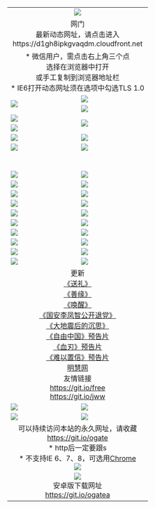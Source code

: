 ﻿<table>
  <tr></tr>
  <tr><td colspan=2 align=center><img src="https://cloud.githubusercontent.com/assets/11880933/13434984/f430fae2-e012-11e5-814f-c2df1e82b247.jpg" /></td></tr>
  <tr><td colspan=2 align=center>网门<br>最新动态网址，请点击进入
<br>https://d1gh8ipkgvaqdm.cloudfront.net
    </td>
  </tr>
  <tr>
    <td colspan=2 align=center>* 微信用户，需点击右上角三个点<br>选择在浏览器中打开<br>或手工复制到浏览器地址栏
    <br>* IE6打开动态网址须在选项中勾选TLS 1.0</td>
  </tr>
  <tr>
    <td rowspan=2><a href="https://d1gh8ipkgvaqdm.cloudfront.net/ogUP.aspx?name=11DKC.mp4&list=11DKC" target="_blank"><img src="https://d1gh8ipkgvaqdm.cloudfront.net/Up/11DKC1.jpg" /></a></td> 
    <td><div><a href="https://d1gh8ipkgvaqdm.cloudfront.net/ogUP.aspx?name=LRWS.mp4&list=LRWS" target="_blank"><img src="https://d1gh8ipkgvaqdm.cloudfront.net/Up/LRWS.jpg" /></a></td>
   </tr>
  <tr>
    <td><a href="https://d1gh8ipkgvaqdm.cloudfront.net/ogNiceVedio.aspx" target="_blank"><img src="https://d1gh8ipkgvaqdm.cloudfront.net/Up/11TGKDY.jpg" /></a></td>
  </tr>
  <tr>
    <td><a href="https://d1gh8ipkgvaqdm.cloudfront.net/ogUP.aspx?name=JQR.mp4&count=2" target="_blank"><img src="https://d1gh8ipkgvaqdm.cloudfront.net/Up/JQR.jpg" /></a></td>   
    <td rowspan=2><a href="https://d1gh8ipkgvaqdm.cloudfront.net/ogUP.aspx?name=JP.mp4&count=9" target="_blank"><img src="https://d1gh8ipkgvaqdm.cloudfront.net/Up/JP.jpg" /></td>
  </tr>
  <tr>
    <td><a href="https://d1gh8ipkgvaqdm.cloudfront.net/ogUP.aspx?name=WH.mp4" target="_blank"><img src="https://d1gh8ipkgvaqdm.cloudfront.net/Up/WH.jpg" /></a></td>
  </tr>
  <tr>
    <td><a href="https://d1gh8ipkgvaqdm.cloudfront.net/ogUP.aspx?name=SSZJ.mp4&list=SSZJ" target="_blank"><img src="https://d1gh8ipkgvaqdm.cloudfront.net/Up/SSZJ.jpg" /></a></td>
    <td><a href="https://d1gh8ipkgvaqdm.cloudfront.net/ogUP.aspx?name=1XQK.mp4&count=13" target="_blank"><img src="https://d1gh8ipkgvaqdm.cloudfront.net/Up/1XQK.jpg" /></a</td>
  </tr>
  <tr>
    <td><a href="https://d1gh8ipkgvaqdm.cloudfront.net/ogUP.aspx?name=ZY.mp4&count=2015|16" target="_blank"><img src="https://d1gh8ipkgvaqdm.cloudfront.net/Up/ZY.jpg" /></a</td>
    <td><a href="https://d1gh8ipkgvaqdm.cloudfront.net/ogUP.aspx?name=XTFY.mp4&count=B|2,A|24" target="_blank"><img src="https://d1gh8ipkgvaqdm.cloudfront.net/Up/XTFY.jpg" /></a></td>
  </tr>
  <tr height="40">
  </tr>
  <tr>
    <td><a href="https://d1gh8ipkgvaqdm.cloudfront.net/ogUP.aspx?name=4SQQ.mp4&list=4SQQ" target="_blank"><img src="https://d1gh8ipkgvaqdm.cloudfront.net/Up/4SQQ0.jpg"/></a></td>
    <td><a href="https://d1gh8ipkgvaqdm.cloudfront.net/ogUP.aspx?name=4SHQ.mp4&list=4SHQ" target="_blank"><img src="https://d1gh8ipkgvaqdm.cloudfront.net/Up/4SHQ0.jpg"/></a></td>
  </tr>
  <tr>
    <td><a href="https://d1gh8ipkgvaqdm.cloudfront.net/ogUP.aspx?name=4SZG.mp4&list=4SZG" target="_blank"><img src="https://d1gh8ipkgvaqdm.cloudfront.net/Up/4SZG0.jpg"/></a></td>
    <td><a href="https://d1gh8ipkgvaqdm.cloudfront.net/ogUP.aspx?name=4SDJ.mp4&list=4SDJ" target="_blank"><img src="https://d1gh8ipkgvaqdm.cloudfront.net/Up/4SDJ0.jpg"/></a></td>
  </tr>
  <tr>
    <td><a href="https://d1gh8ipkgvaqdm.cloudfront.net/ogUP.aspx?name=4SGX.mp4&list=4SGX" target="_blank"><img src="https://d1gh8ipkgvaqdm.cloudfront.net/Up/4SGX0.jpg"/></a></td>
    <td><a href="https://d1gh8ipkgvaqdm.cloudfront.net/ogUP.aspx?name=4SHD.mp4&list=4SHD" target="_blank"><img src="https://d1gh8ipkgvaqdm.cloudfront.net/Up/4SHD0.jpg"/></a></td>
  </tr>
  <tr>
    <td><a href="https://d1gh8ipkgvaqdm.cloudfront.net/ogUP.aspx?name=4CTX.mp4&list=4CTX" target="_blank"><img src="https://d1gh8ipkgvaqdm.cloudfront.net/Up/4CTX0.jpg"/></a></td>
    <td><a href="https://d1gh8ipkgvaqdm.cloudfront.net/ogUP.aspx?name=4CWZ.mp4&list=4CWZ" target="_blank"><img src="https://d1gh8ipkgvaqdm.cloudfront.net/Up/4CWZ0.jpg"/></a></td>
  </tr>
  <tr>
    <td><a href="https://d1gh8ipkgvaqdm.cloudfront.net/onUP.aspx?name=https://d1pog55izwmvoe.cloudfront.net/" target="_blank"><img src="https://d1gh8ipkgvaqdm.cloudfront.net/Up/0DTW.jpg"/></a></td>
    <td><a href="https://d1gh8ipkgvaqdm.cloudfront.net/onUP.aspx?name=https://d240ns8up8earz.cloudfront.net/acenter/" target="_blank"><img src="https://d1gh8ipkgvaqdm.cloudfront.net/Up/0TDW.jpg" /></a></td>
  </tr>
  <tr>
    <td><a href="https://d1gh8ipkgvaqdm.cloudfront.net/onUP.aspx?name=https://d4508d6vomz2p.cloudfront.net/gb/nsc413.htm" target="_blank"><img src="https://d1gh8ipkgvaqdm.cloudfront.net/Up/0DJY.jpg" /></a></td>
    <td><a href="https://d1gh8ipkgvaqdm.cloudfront.net/onUP.aspx?name=https://dilo7bqpjb57y.cloudfront.net/xtr/gb/prog204.html" target="_blank"><img src="https://d1gh8ipkgvaqdm.cloudfront.net/Up/0XTR.jpg" /></a></td>
  </tr>
  <tr>
    <td><a href="https://d1gh8ipkgvaqdm.cloudfront.net/onUP.aspx?name=https://d3aj00iefsmfgc.cloudfront.net/" target="_blank"><img src="https://d1gh8ipkgvaqdm.cloudfront.net/Up/0MHW.jpg" /></a></td>
    <td><a href="https://d1gh8ipkgvaqdm.cloudfront.net/onUP.aspx?name=https://d20wz7qt14x5d2.cloudfront.net/" target="_blank"><img src="https://d1gh8ipkgvaqdm.cloudfront.net/Up/0ZJW.jpg" /></a></td>
  </tr>
  <tr>
    <td><a href="https://d1gh8ipkgvaqdm.cloudfront.net/ogUP.aspx?name=0FG.zip" target="_blank"><img src="https://d1gh8ipkgvaqdm.cloudfront.net/Up/0FG.jpg" /></a></td>
    <td><a href="https://d1gh8ipkgvaqdm.cloudfront.net/ogUP.aspx?name=0FGA.apk" target="_blank"><img src="https://d1gh8ipkgvaqdm.cloudfront.net/Up/0FGA.jpg" /></a></td>
  </tr>
  <tr>
    <td><a href="https://d1gh8ipkgvaqdm.cloudfront.net/ogUP.aspx?name=0U.zip" target="_blank"><img src="https://d1gh8ipkgvaqdm.cloudfront.net/Up/0U.jpg" /></a></td>
    <td><a href="https://d1gh8ipkgvaqdm.cloudfront.net/ogUP.aspx?name=0UA.apk" target="_blank"><img src="https://d1gh8ipkgvaqdm.cloudfront.net/Up/0UA.jpg" /></a></td>
  </tr>
  <tr>
    <td><a href="https://d1gh8ipkgvaqdm.cloudfront.net/ogUP.aspx?name=0iPPOTV.zip" target="_blank"><img src="https://d1gh8ipkgvaqdm.cloudfront.net/Up/0iPPOTV.jpg" /></a></td>
    <td><a href="https://d1gh8ipkgvaqdm.cloudfront.net/ogUP.aspx?name=0iNTD.apk" target="_blank"><img src="https://d1gh8ipkgvaqdm.cloudfront.net/Up/0iNTD.jpg" /></a></td>
  </tr>
  <tr>
    <td colspan=2 align=center>更新<br>
      <a href="https://d1gh8ipkgvaqdm.cloudfront.net/ogUP.aspx?name=4ESL.mp4" target="_blank">《送礼》</a><br>
      <a href="https://d1gh8ipkgvaqdm.cloudfront.net/ogUP.aspx?name=4ESY.mp4" target="_blank">《善缘》</a><br>
      <a href="https://d1gh8ipkgvaqdm.cloudfront.net/ogUP.aspx?name=4EHX.mp4" target="_blank">《唤醒》</a><br>
      <a href="https://d1gh8ipkgvaqdm.cloudfront.net/ogUP.aspx?name=4LFZ.mp4" target="_blank">《国安李凤智公开退党》</a><br>
      <a href="https://d1gh8ipkgvaqdm.cloudfront.net/ogUP.aspx?name=4DDZHDCS.mp4" target="_blank">《大地震后的沉思》</a><br>
      <a href="https://d1gh8ipkgvaqdm.cloudfront.net/ogUP.aspx?name=11ZYZG0.mp4" target="_blank">《自由中国》预告片</a><br>
      <a href="https://d1gh8ipkgvaqdm.cloudfront.net/ogUP.aspx?name=11XR.mp4" target="_blank">《血刃》预告片</a><br>
      <a href="https://d1gh8ipkgvaqdm.cloudfront.net/ogUP.aspx?name=11NYZX.mp4&count=2" target="_blank">《难以置信》预告片</a><br>
      <a href="https://d1gh8ipkgvaqdm.cloudfront.net/onUP.aspx?name=https://www.minghui.org/" target="_blank">明慧网</a><br>
      友情链接<br>
      <a href="https://d1gh8ipkgvaqdm.cloudfront.net/onUP.aspx?name=https://git.io/free" target="_blank">https://git.io/free</a><br>
      <a href="https://d1gh8ipkgvaqdm.cloudfront.net/onUP.aspx?name=https://git.io/jww" target="_blank">https://git.io/jww</a></td>
    </td>
  </tr>
  <tr>
    <td><a href="https://d1gh8ipkgvaqdm.cloudfront.net/ogNice.aspx" target="_blank"><img src="https://d1gh8ipkgvaqdm.cloudfront.net/Up/0WCYY.jpg" /></a></td>
    <td><a href="https://d1gh8ipkgvaqdm.cloudfront.net/onCO.aspx?ob=600事物&op=增删改&args=WH1~%23类型6新闻%7c%23类型6评论&mode=" target="_blank"><img src="https://d1gh8ipkgvaqdm.cloudfront.net/Up/0WZTT.jpg" /></a></td> 
  </tr>
  <tr>
    <td><a href="https://d1gh8ipkgvaqdm.cloudfront.net/ogDY.aspx" target="_blank"><img src="https://d1gh8ipkgvaqdm.cloudfront.net/Up/0FK.jpg" /></a></td>
    <td><a href="https://d1gh8ipkgvaqdm.cloudfront.net/ogST.aspx" target="_blank"><img src="https://d1gh8ipkgvaqdm.cloudfront.net/Up/0ST.jpg" /></a></td> 
  </tr>
  <tr>
    <td colspan=2 align=center>可以持续访问本站的永久网址，请收藏<br/><a href="https://git.io/ogate" target="_blank">https://git.io/ogate</a><br/>* http后一定要跟s<br/>* 不支持IE 6、7、8，可选用<a href="https://d1gh8ipkgvaqdm.cloudfront.net/ogUP.aspx?name=0ChromePortable.zip">Chrome</a><br/><a href="https://d1gh8ipkgvaqdm.cloudfront.net/Up/0WMGDL2.png" target="_blank"><img src="https://d1gh8ipkgvaqdm.cloudfront.net/Up/0WMGD2.png"/></a></td>
  </tr>
  <tr>
    <td colspan=2 align=center><a href="https://d1gh8ipkgvaqdm.cloudfront.net/ogUP.aspx?name=0oGate.apk" target="_blank"><img src="https://cloud.githubusercontent.com/assets/11880933/13720399/75e143ee-e842-11e5-9f0a-1421f423c80f.jpg" /></a><br>安卓版下载网址<br><a href="https://git.io/ogatea">https://git.io/ogatea</a></td>
  </tr>
  <!--tr>
    <td colspan=2 align=center>可能失效的动态网址
    </td>
  </tr-->
</table>

